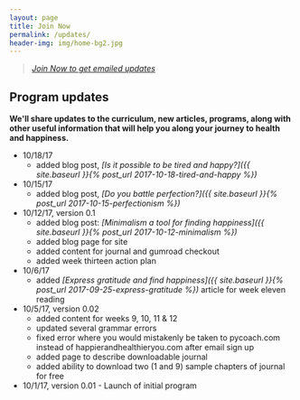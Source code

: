 ```yaml
---
layout: page
title: Join Now
permalink: /updates/
header-img: img/home-bg2.jpg
---
```


> *[Join Now to get emailed updates](http://eepurl.com/c5qLKv)*

## Program updates

**We'll share updates to the curriculum, new articles, programs, along with other useful information that will help you along your journey to health and happiness.**

* 10/18/17
    * added blog post, *[Is it possible to be tired and happy?]({{ site.baseurl }}{% post_url 2017-10-18-tired-and-happy %})*
* 10/15/17
    * added blog post, *[Do you battle perfection?]({{ site.baseurl }}{% post_url 2017-10-15-perfectionism %})*
* 10/12/17, version 0.1
    * added blog post: *[Minimalism a tool for finding happiness]({{ site.baseurl }}{% post_url 2017-10-12-minimalism %})*
    * added blog page for site
    * added content for journal and gumroad checkout
    * added week thirteen action plan
* 10/6/17
    * added *[Express gratitude and find happiness]({{ site.baseurl }}{% post_url 2017-09-25-express-gratitude %})* article for week eleven reading
* 10/5/17, version 0.02
    * added content for weeks 9, 10, 11 & 12
    * updated several grammar errors
    * fixed error where you would mistakenly be taken to pycoach.com instead of happierandhealthieryou.com after email sign up
    * added page to describe downloadable journal
    * added ability to download two (1 and 9) sample chapters of journal for free
* 10/1/17, version 0.01 - Launch of initial program
